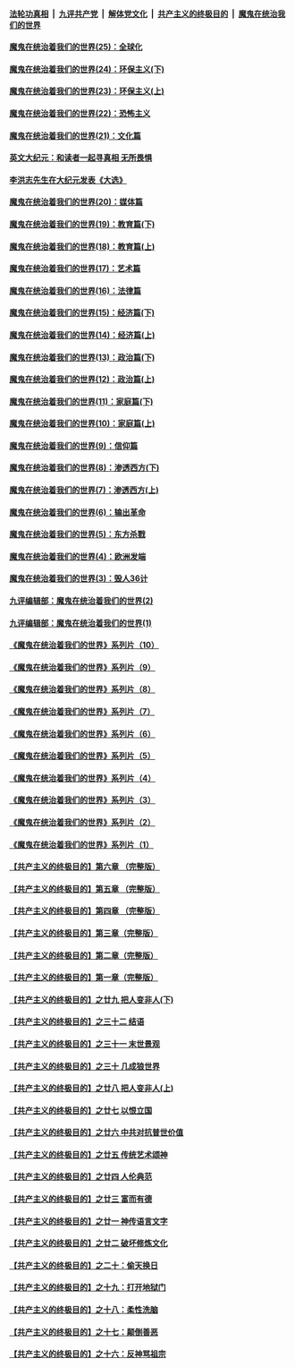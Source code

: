 

####  [法轮功真相](../../../../basic/blob/master/README.md?t=02060131) &nbsp;|&nbsp; [九评共产党](../../../../9ping.md/blob/master/README.md?t=02060131) &nbsp;|&nbsp; [解体党文化](../../../../jtdwh.md/blob/master/README.md?t=02060131)  &nbsp;|&nbsp; [共产主义的终极目的](../../../../gczydzjmd.md/blob/master/README.md?t=02060131) &nbsp;|&nbsp; [魔鬼在统治我们的世界](../../../../mgztzwmdsj.md/blob/master/README.md?t=02060131) 

#### [魔鬼在统治着我们的世界(25)：全球化](../pages/nsc422/n10788205.md?t=02060131) 

#### [魔鬼在统治着我们的世界(24)：环保主义(下)](../pages/nsc422/n10695307.md?t=02060131) 

#### [魔鬼在统治着我们的世界(23)：环保主义(上)](../pages/nsc422/n10688613.md?t=02060131) 

#### [魔鬼在统治着我们的世界(22)：恐怖主义](../pages/nsc422/n10614727.md?t=02060131) 

#### [魔鬼在统治着我们的世界(21)：文化篇](../pages/nsc422/n10597706.md?t=02060131) 

#### [英文大纪元：和读者一起寻真相 无所畏惧](../pages/nsc422/n12542027.md?t=02060131) 

#### [李洪志先生在大纪元发表《大选》](../pages/nsc422/n12534746.md?t=02060131) 

#### [魔鬼在统治着我们的世界(20)：媒体篇](../pages/nsc422/n10586579.md?t=02060131) 

#### [魔鬼在统治着我们的世界(19)：教育篇(下)](../pages/nsc422/n10564808.md?t=02060131) 

#### [魔鬼在统治着我们的世界(18)：教育篇(上)](../pages/nsc422/n10526970.md?t=02060131) 

#### [魔鬼在统治着我们的世界(17)：艺术篇](../pages/nsc422/n10499093.md?t=02060131) 

#### [魔鬼在统治着我们的世界(16)：法律篇](../pages/nsc422/n10485969.md?t=02060131) 

#### [魔鬼在统治着我们的世界(15)：经济篇(下)](../pages/nsc422/n10469975.md?t=02060131) 

#### [魔鬼在统治着我们的世界(14)：经济篇(上)](../pages/nsc422/n10457370.md?t=02060131) 

#### [魔鬼在统治着我们的世界(13)：政治篇(下)](../pages/nsc422/n10448270.md?t=02060131) 

#### [魔鬼在统治着我们的世界(12)：政治篇(上)](../pages/nsc422/n10444576.md?t=02060131) 

#### [魔鬼在统治着我们的世界(11)：家庭篇(下)](../pages/nsc422/n10440961.md?t=02060131) 

#### [魔鬼在统治着我们的世界(10)：家庭篇(上)](../pages/nsc422/n10435448.md?t=02060131) 

#### [魔鬼在统治着我们的世界(9)：信仰篇](../pages/nsc422/n10432159.md?t=02060131) 

#### [魔鬼在统治着我们的世界(8)：渗透西方(下)](../pages/nsc422/n10429603.md?t=02060131) 

#### [魔鬼在统治着我们的世界(7)：渗透西方(上)](../pages/nsc422/n10426013.md?t=02060131) 

#### [魔鬼在统治着我们的世界(6)：输出革命](../pages/nsc422/n10421536.md?t=02060131) 

#### [魔鬼在统治着我们的世界(5)：东方杀戮](../pages/nsc422/n10417707.md?t=02060131) 

#### [魔鬼在统治着我们的世界(4)：欧洲发端](../pages/nsc422/n10414890.md?t=02060131) 

#### [魔鬼在统治着我们的世界(3)：毁人36计](../pages/nsc422/n10411583.md?t=02060131) 

#### [九评编辑部：魔鬼在统治着我们的世界(2)](../pages/nsc422/n10410036.md?t=02060131) 

#### [九评编辑部：魔鬼在统治着我们的世界(1)](../pages/nsc422/n10406825.md?t=02060131) 

#### [《魔鬼在统治着我们的世界》系列片（10）](../pages/nsc422/n12292670.md?t=02060131) 

#### [《魔鬼在统治着我们的世界》系列片（9）](../pages/nsc422/n12290859.md?t=02060131) 

#### [《魔鬼在统治着我们的世界》系列片（8）](../pages/nsc422/n12287445.md?t=02060131) 

#### [《魔鬼在统治着我们的世界》系列片（7）](../pages/nsc422/n12283425.md?t=02060131) 

#### [《魔鬼在统治着我们的世界》系列片（6）](../pages/nsc422/n12282314.md?t=02060131) 

#### [《魔鬼在统治着我们的世界》系列片（5）](../pages/nsc422/n12281419.md?t=02060131) 

#### [《魔鬼在统治着我们的世界》系列片（4）](../pages/nsc422/n12274024.md?t=02060131) 

#### [《魔鬼在统治着我们的世界》系列片（3）](../pages/nsc422/n12271322.md?t=02060131) 

#### [《魔鬼在统治着我们的世界》系列片（2）](../pages/nsc422/n12269049.md?t=02060131) 

#### [《魔鬼在统治着我们的世界》系列片（1）](../pages/nsc422/n12267575.md?t=02060131) 

#### [【共产主义的终极目的】第六章 （完整版）](../pages/nsc422/n11428913.md?t=02060131) 

#### [【共产主义的终极目的】第五章 （完整版）](../pages/nsc422/n11428912.md?t=02060131) 

#### [【共产主义的终极目的】第四章 （完整版）](../pages/nsc422/n11428907.md?t=02060131) 

#### [【共产主义的终极目的】第三章（完整版）](../pages/nsc422/n11428848.md?t=02060131) 

#### [【共产主义的终极目的】第二章（完整版）](../pages/nsc422/n11428831.md?t=02060131) 

#### [【共产主义的终极目的】第一章（完整版）](../pages/nsc422/n11417651.md?t=02060131) 

#### [【共产主义的终极目的】之廿九 把人变非人(下)](../pages/nsc422/n11344140.md?t=02060131) 

#### [【共产主义的终极目的】之三十二 结语](../pages/nsc422/n11360535.md?t=02060131) 

#### [【共产主义的终极目的】之三十一 末世景观](../pages/nsc422/n11351129.md?t=02060131) 

#### [【共产主义的终极目的】之三十 几成狼世界](../pages/nsc422/n11348280.md?t=02060131) 

#### [【共产主义的终极目的】之廿八 把人变非人(上)](../pages/nsc422/n11340492.md?t=02060131) 

#### [【共产主义的终极目的】之廿七 以恨立国](../pages/nsc422/n11336944.md?t=02060131) 

#### [【共产主义的终极目的】之廿六 中共对抗普世价值](../pages/nsc422/n11324785.md?t=02060131) 

#### [【共产主义的终极目的】之廿五 传统艺术颂神](../pages/nsc422/n11296396.md?t=02060131) 

#### [【共产主义的终极目的】之廿四 人伦典范](../pages/nsc422/n11296397.md?t=02060131) 

#### [【共产主义的终极目的】之廿三 富而有德](../pages/nsc422/n11283598.md?t=02060131) 

#### [【共产主义的终极目的】之廿一 神传语言文字](../pages/nsc422/n11263265.md?t=02060131) 

#### [【共产主义的终极目的】之廿二 破坏修炼文化](../pages/nsc422/n11245728.md?t=02060131) 

#### [【共产主义的终极目的】之二十：偷天换日](../pages/nsc422/n11238846.md?t=02060131) 

#### [【共产主义的终极目的】之十九：打开地狱门](../pages/nsc422/n11206376.md?t=02060131) 

#### [【共产主义的终极目的】之十八：柔性洗脑](../pages/nsc422/n11199994.md?t=02060131) 

#### [【共产主义的终极目的】之十七：颠倒善恶](../pages/nsc422/n11179782.md?t=02060131) 

#### [【共产主义的终极目的】之十六：反神骂祖宗](../pages/nsc422/n11166798.md?t=02060131) 

